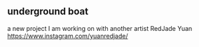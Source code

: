 ## underground boat

a new project I am working on with another artist RedJade Yuan https://www.instagram.com/yuanredjade/
